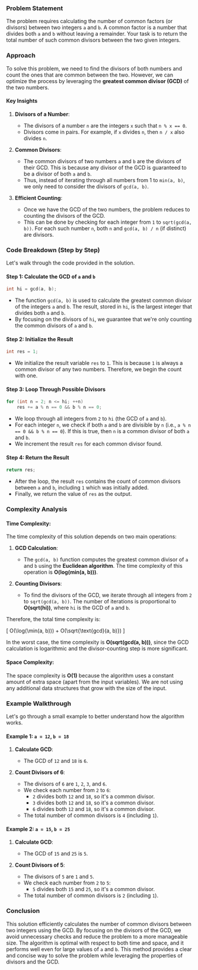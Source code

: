 ### Problem Statement

The problem requires calculating the number of common factors (or divisors) between two integers `a` and `b`. A common factor is a number that divides both `a` and `b` without leaving a remainder. Your task is to return the total number of such common divisors between the two given integers.

### Approach

To solve this problem, we need to find the divisors of both numbers and count the ones that are common between the two. However, we can optimize the process by leveraging the **greatest common divisor (GCD)** of the two numbers.

#### Key Insights

1. **Divisors of a Number**:
   - The divisors of a number `n` are the integers `x` such that `n % x == 0`.
   - Divisors come in pairs. For example, if `x` divides `n`, then `n / x` also divides `n`.

2. **Common Divisors**:
   - The common divisors of two numbers `a` and `b` are the divisors of their GCD. This is because any divisor of the GCD is guaranteed to be a divisor of both `a` and `b`.
   - Thus, instead of iterating through all numbers from 1 to `min(a, b)`, we only need to consider the divisors of `gcd(a, b)`.

3. **Efficient Counting**:
   - Once we have the GCD of the two numbers, the problem reduces to counting the divisors of the GCD.
   - This can be done by checking for each integer from `1` to `sqrt(gcd(a, b))`. For each such number `n`, both `n` and `gcd(a, b) / n` (if distinct) are divisors.

### Code Breakdown (Step by Step)

Let's walk through the code provided in the solution.

#### Step 1: Calculate the GCD of `a` and `b`

```cpp
int hi = gcd(a, b);
```

- The function `gcd(a, b)` is used to calculate the greatest common divisor of the integers `a` and `b`. The result, stored in `hi`, is the largest integer that divides both `a` and `b`.
- By focusing on the divisors of `hi`, we guarantee that we're only counting the common divisors of `a` and `b`.

#### Step 2: Initialize the Result

```cpp
int res = 1;
```

- We initialize the result variable `res` to `1`. This is because `1` is always a common divisor of any two numbers. Therefore, we begin the count with one.

#### Step 3: Loop Through Possible Divisors

```cpp
for (int n = 2; n <= hi; ++n)
    res += a % n == 0 && b % n == 0;
```

- We loop through all integers from `2` to `hi` (the GCD of `a` and `b`).
- For each integer `n`, we check if both `a` and `b` are divisible by `n` (i.e., `a % n == 0 && b % n == 0`). If this is true, then `n` is a common divisor of both `a` and `b`.
- We increment the result `res` for each common divisor found.

#### Step 4: Return the Result

```cpp
return res;
```

- After the loop, the result `res` contains the count of common divisors between `a` and `b`, including `1` which was initially added.
- Finally, we return the value of `res` as the output.

### Complexity Analysis

#### Time Complexity:

The time complexity of this solution depends on two main operations:
1. **GCD Calculation**:
   - The `gcd(a, b)` function computes the greatest common divisor of `a` and `b` using the **Euclidean algorithm**. The time complexity of this operation is **O(log(min(a, b)))**.
   
2. **Counting Divisors**:
   - To find the divisors of the GCD, we iterate through all integers from `2` to `sqrt(gcd(a, b))`. The number of iterations is proportional to **O(sqrt(hi))**, where `hi` is the GCD of `a` and `b`.

Therefore, the total time complexity is:

\[
O(\log(\min(a, b))) + O(\sqrt{\text{gcd}(a, b)})
\]

In the worst case, the time complexity is **O(sqrt(gcd(a, b)))**, since the GCD calculation is logarithmic and the divisor-counting step is more significant.

#### Space Complexity:

The space complexity is **O(1)** because the algorithm uses a constant amount of extra space (apart from the input variables). We are not using any additional data structures that grow with the size of the input.

### Example Walkthrough

Let's go through a small example to better understand how the algorithm works.

#### Example 1: `a = 12`, `b = 18`

1. **Calculate GCD**:
   - The GCD of `12` and `18` is `6`.

2. **Count Divisors of 6**:
   - The divisors of `6` are `1`, `2`, `3`, and `6`.
   - We check each number from `2` to `6`:
     - `2` divides both `12` and `18`, so it's a common divisor.
     - `3` divides both `12` and `18`, so it's a common divisor.
     - `6` divides both `12` and `18`, so it's a common divisor.
   - The total number of common divisors is `4` (including `1`).

#### Example 2: `a = 15`, `b = 25`

1. **Calculate GCD**:
   - The GCD of `15` and `25` is `5`.

2. **Count Divisors of 5**:
   - The divisors of `5` are `1` and `5`.
   - We check each number from `2` to `5`:
     - `5` divides both `15` and `25`, so it's a common divisor.
   - The total number of common divisors is `2` (including `1`).

### Conclusion

This solution efficiently calculates the number of common divisors between two integers using the GCD. By focusing on the divisors of the GCD, we avoid unnecessary checks and reduce the problem to a more manageable size. The algorithm is optimal with respect to both time and space, and it performs well even for large values of `a` and `b`. This method provides a clear and concise way to solve the problem while leveraging the properties of divisors and the GCD.